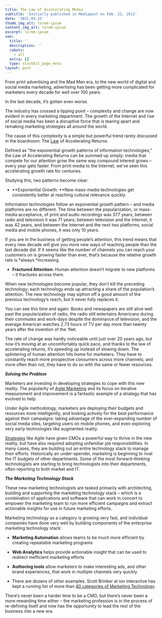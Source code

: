 ```yaml
---
title: The Law of Accelerating Media
subtitle: 'Initially published in Mediapost on Feb. 23, 2012'
date: '2021-03-25'
thumb_img_alt: lorem-ipsum
content_img_alt: lorem-ipsum
excerpt: lorem-ipsum
seo:
  title: ''
  description: ''
  robots:
    - all
  extra: []
  type: stackbit_page_meta
layout: post
---
```

From print advertising and the Mad Men era, to the new world of digital and social media marketing, advertising has been getting more complicated for marketers every decade for well over 100 years.

In the last decade, it’s gotten even worse.

The industry has crossed a tipping point – complexity and change are now evident in every marketing department. The growth of the Internet and rise of social media has been a disruptive force that is tearing apart and remaking marketing strategies all around the world.

The cause of this complexity is a simple but powerful trend rarely discussed in the boardroom: The [Law](http://www.forbes.com/law/) of Accelerating Returns.

Defined as “the exponential growth patterns of information technologies,” the Law of Accelerating Returns can be summed up simply: media that compete for our attention grow the same way compound interest grows – every year gets faster. From print media to the Internet, we’ve seen this accelerating growth rate for centuries.

Studying this, two patterns become clear:

*   **Exponential Growth: **New mass-media technologies get consistently better at reaching cultural relevance quickly.

Information technologies follow an exponential growth pattern – and media platforms are no different. The time between the popularization, or mass-media acceptance, of print and audio recordings was 377 years; between radio and television it was 71 years; between television and the Internet, it was 42 years, and between the Internet and the next two platforms, social media and mobile phones, it was only 10 years.

If you are in the business of getting people’s attention, this trend means that every new decade will give you more new ways of reaching people than the last decade did. If it seems like the number of channels you can reach your customers on is growing faster than ever, that’s because the relative growth rate is *always *increasing.

*   **Fractured Attention:** Human attention doesn’t migrate to new platforms – it fractures across them.

When new technologies become popular, they don’t kill the preceding technology; each technology ends up attracting a share of the population’s attention. The new technology may siphon off a good amount of the previous technology’s reach, but it never fully replaces it.

You can see this time and again: Books and newspapers are still alive well past the popularization of radio, the radio still entertains Americans during their commutes and work-days despite the dominance of television, and the average American watches 2.73 hours of TV per day more than twenty years after the invention of the ‘Net.

The rate of change was hardly noticeable until just over 20 years ago, but now it’s moving at an uncomfortably quick pace, and thanks to the law of accelerating returns, it’s speeding up instead of slowing down. The splintering of human attention hits home for marketers. They have to constantly reach more prospective consumers across more channels; and more often than not, they have to do so with the same or fewer resources.

***Solving the Problem***

Marketers are investing in developing strategies to cope with this new reality. The popularity of [Agile Marketing](http://www.agilemarketingblog.com/) and its focus on iterative measurement and improvement is a fantastic example of a strategy that has evolved to help.

Under Agile methodology, marketers are deploying their budgets and resources more intelligently, and looking actively for the best performance against their campaigns: taking advantage of the ever-expanding number of social media sites, targeting users on mobile phones, and even exploring very early technologies like augmented reality.

[Strategies](http://www.forbes.com/strategies-solutions/) like Agile have given CMOs a powerful way to thrive in the new reality, but have also required adopting unfamiliar job responsibilities. In many cases, they are building out an entire technology stack to manage their efforts. Historically an under-spender, marketing is beginning to rival the IT budgets of other departments. Some of the most forward-thinking technologists are starting to bring technologists into their departments, often reporting to both market and IT.

***The Marketing Technology Stack***

These new marketing technologists are tasked primarily with architecting, building and supporting the marketing technology stack – which is a combination of applications and software that can work in concert to empower the marketing team to run more efficient campaigns and extract actionable insights for use in future marketing efforts.

Marketing technology as a category is growing very fast, and individual companies have done very well by building components of the enterprise marketing technology stack:

*   **Marketing Automation** allows teams to be much more efficient by creating repeatable marketing programs

*   **Web Analytics** helps provide actionable insight that can be used to redirect inefficient marketing efforts

*   **Authoring tools** allow marketers to make interesting ads, and other brand experiences, that work in multiple channels very quickly

*   There are dozens of other examples. Scott Brinker at ion interactive has kept a running list of more than [40 categories of Marketing Technology](http://www.chiefmartec.com/post_images/marketing_technology_landscape.jpg).

There’s never been a harder time to be a CMO, but there’s never been a more rewarding time either – the marketing profession is in the process of re-defining itself and now has the opportunity to lead the rest of the business into a new era.
